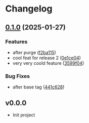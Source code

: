 # Changelog

## [0.1.0](https://github.com/yousef8/learn-github-actions/compare/v0.0.0...v0.1.0) (2025-01-27)


### Features

* after purge ([f2ba115](https://github.com/yousef8/learn-github-actions/commit/f2ba115e1f01ff1c4df3d3527cee7333897298e8))
* cool feat for release 2 ([0e1ce04](https://github.com/yousef8/learn-github-actions/commit/0e1ce046ccd4d681752e3b98bd9e337ba20feccb))
* very very coold feature ([3599f04](https://github.com/yousef8/learn-github-actions/commit/3599f048a7c0dfdf1c8a2a06e816b019aba7dfa8))


### Bug Fixes

* after base tag ([441c628](https://github.com/yousef8/learn-github-actions/commit/441c62881c3d61d82cab9231ed90c9eb66bb47ee))

## v0.0.0

* Init project

